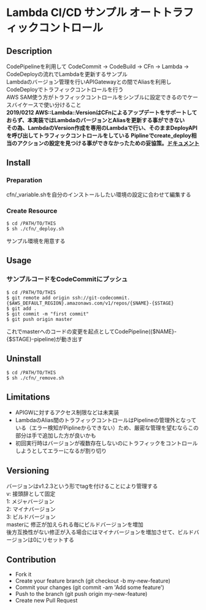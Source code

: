Lambda CI/CD サンプル オートトラフィックコントロール
====

## Description
CodePipelineを利用して CodeCommit → CodeBuild → CFn → Lambda -> CodeDeployの流れでLambdaを更新するサンプル  
Lambdaのバージョン管理を行いAPIGatewayとの間でAliasを利用しCodeDeployでトラフィックコントロールを行う  
AWS SAM使う方がトラフィックコントロールをシンブルに設定できるのでケースバイケースで使い分けること  
**2019/0212 AWS::Lambda::VersionはCFnによるアップデートをサポートしておらず、本実装ではLambdaのバージョンとAliasを更新する事ができない**  
**その為、LambdaのVersion作成を専用のLambdaで行い、そのままDeployAPIを呼び出してトラフィックコントロールをしている**
**Piplineでcreate_deploy相当のアクションの設定を見つける事ができなかったための妥協策。[ドキュメント](https://docs.aws.amazon.com/ja_jp/codepipeline/latest/userguide/reference-pipeline-structure.html#action-requirements)**

## Install
### Preparation
cfn/_variable.shを自分のインストールしたい環境の設定に合わせて編集する

### Create Resource
```
$ cd /PATH/TO/THIS
$ sh ./cfn/_deploy.sh
```
サンプル環境を用意する  

## Usage
### サンプルコードをCodeCommitにプッシュ
```
$ cd /PATH/TO/THIS
$ git remote add origin ssh://git-codecommit.{$AWS_DEFAULT_REGION}.amazonaws.com/v1/repos/{$NAME}-{$STAGE}
$ git add .
$ git commit -m "first commit"
$ git push origin master
```
これでmasterへのコードの変更を起点としてCodePipeline({$NAME}-{$STAGE}-pipeline)が動き出す  

## Uninstall
```
$ cd /PATH/TO/THIS
$ sh ./cfn/_remove.sh
```  

## Limitations
- APIGWに対するアクセス制限などは未実装
- LambdaのAlias間のトラフィックコントロールはPipelineの管理外となっている（エラー検知がPiplineからできない）ため、厳密な管理を望むならこの部分は手で追加した方が良いかも
- 初回実行時はバージョンが複数存在しないのにトラフィックをコントロールしようとしてエラーになるが割り切り

## Versioning
バージョンはv1.2.3という形でtagを付けることにより管理する  
v: 接頭辞として固定  
1: メジャバージョン  
2: マイナバージョン  
3: ビルドバージョン  
masterに 修正が加えられる毎にビルドバージョンを増加  
後方互換性がない修正が入る場合にはマイナバージョンを増加させて、ビルドバージョンは0にリセットする  

## Contribution
- Fork it
- Create your feature branch (git checkout -b my-new-feature)
- Commit your changes (git commit -am 'Add some feature')
- Push to the branch (git push origin my-new-feature)
- Create new Pull Request
